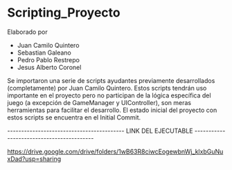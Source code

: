 # Scripting_Proyecto
 
Elaborado por

- Juan Camilo Quintero
- Sebastian Galeano
- Pedro Pablo Restrepo
- Jesus Alberto Coronel

Se importaron una serie de scripts ayudantes previamente desarrollados (completamente) por Juan Camilo Quintero. Estos scripts tendrán uso importante en el proyecto pero no participan de la lógica específica del juego (a excepción de GameManager y UIController), son meras herramientas para facilitar el desarrollo. El estado inicial del proyecto con estos scripts se encuentra en el Initial Commit.



------------------------------------------ LINK DEL EJECUTABLE ------------------------------------------

https://drive.google.com/drive/folders/1wB63R8ciwcEogewbnWj_klxbGuNuxDad?usp=sharing
